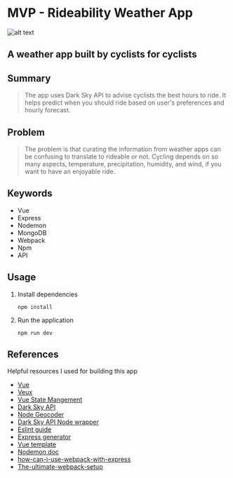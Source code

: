 MVP - Rideability Weather App
=========================================
![alt text](https://raw.githubusercontent.com/alexitaylor/vue-mvp/src/client/assets/chainRingLogo.png)
## A weather app built by cyclists for cyclists ##

## Summary ##
  > The app uses Dark Sky API to advise cyclists the best hours to ride. It helps predict when you should ride based on user's preferences and hourly forecast.

## Problem ##
  > The problem is that curating the information from weather apps can be confusing to translate to rideable or not. Cycling depends on so many aspects, temperature, precipitation,  humidity, and wind, if you want to have an enjoyable ride.

## Keywords

- Vue
- Express
- Nodemon
- MongoDB
- Webpack
- Npm
- API

## Usage

1. Install dependencies

   `npm install`

2. Run the application

   `npm run dev`

## References

Helpful resources I used for building this app

- [Vue](https://vuejs.org)
- [Veux](http://vuex.vuejs.org/en/)
- [Vue State Mangement](https://vuejs.org/v2/guide/state-management.html#Official-Flux-Like-Implementation)
- [Dark Sky API](https://darksky.net/dev/)
- [Node Geocoder](https://www.npmjs.com/package/node-geocoder)
- [Dark Sky API Node wrapper](https://github.com/eliash91/dark-sky)
- [Eslint guide](http://eslint.org/docs/user-guide/getting-started)
- [Express generator](http://expressjs.com/en/starter/generator.html)
- [Vue template](https://github.com/vuejs-templates/webpack)
- [Nodemon doc](https://github.com/remy/nodemon#nodemon)
- [how-can-i-use-webpack-with-express](http://stackoverflow.com/questions/31102035/how-can-i-use-webpack-with-express)
- [The-ultimate-webpack-setup](http://www.christianalfoni.com/articles/2015_04_19_The-ultimate-webpack-setup)

